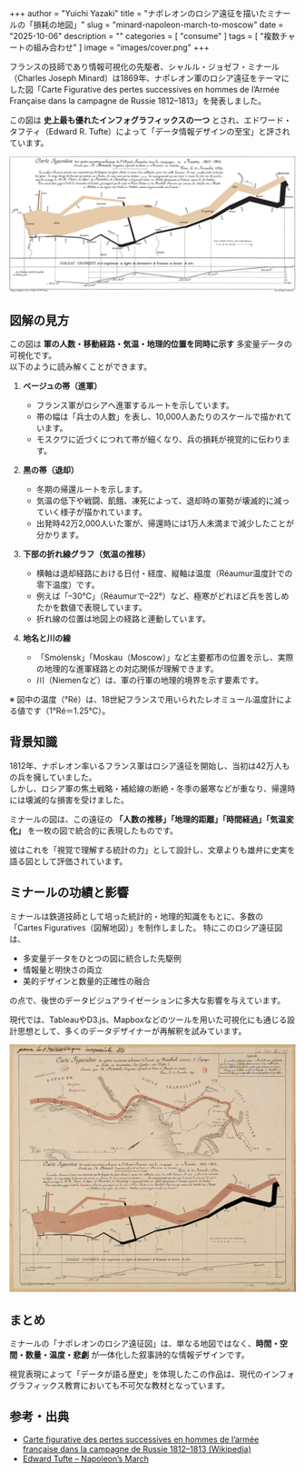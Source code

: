 +++
author = "Yuichi Yazaki"
title = "ナポレオンのロシア遠征を描いたミナールの「損耗の地図」"
slug = "minard-napoleon-march-to-moscow"
date = "2025-10-06"
description = ""
categories = [
    "consume"
]
tags = [
    "複数チャートの組み合わせ"
]
image = "images/cover.png"
+++

フランスの技師であり情報可視化の先駆者、シャルル・ジョゼフ・ミナール（Charles Joseph Minard）は1869年、ナポレオン軍のロシア遠征をテーマにした図「Carte Figurative des pertes successives en hommes de l’Armée Française dans la campagne de Russie 1812–1813」を発表しました。

この図は **史上最も優れたインフォグラフィックスの一つ** とされ、エドワード・タフティ（Edward R. Tufte）によって「データ情報デザインの至宝」と評されています。


<!--more-->

![](images/mainvisual.png)

## 図解の見方

この図は **軍の人数・移動経路・気温・地理的位置を同時に示す** 多変量データの可視化です。  
以下のように読み解くことができます。

1. **ベージュの帯（進軍）**  
   - フランス軍がロシアへ進軍するルートを示しています。  
   - 帯の幅は「兵士の人数」を表し、10,000人あたりのスケールで描かれています。
   - モスクワに近づくにつれて帯が細くなり、兵の損耗が視覚的に伝わります。

2. **黒の帯（退却）**  
   - 冬期の帰還ルートを示します。
   - 気温の低下や戦闘、飢餓、凍死によって、退却時の軍勢が壊滅的に減っていく様子が描かれています。
   - 出発時42万2,000人いた軍が、帰還時には1万人未満まで減少したことが分かります。

3. **下部の折れ線グラフ（気温の推移）**  
   - 横軸は退却経路における日付・経度、縦軸は温度（Réaumur温度計での零下温度）です。
   - 例えば「–30°C」（Réaumurで–22°）など、極寒がどれほど兵を苦しめたかを数値で表現しています。
   - 折れ線の位置は地図上の経路と連動しています。

4. **地名と川の線**  
   - 「Smolensk」「Moskau（Moscow）」など主要都市の位置を示し、実際の地理的な進軍経路との対応関係が理解できます。
   - 川（Niemenなど）は、軍の行軍の地理的境界を示す要素です。

※ 図中の温度（°Ré）は、18世紀フランスで用いられたレオミュール温度計による値です（1°Ré＝1.25°C）。


## 背景知識

1812年、ナポレオン率いるフランス軍はロシア遠征を開始し、当初は42万人もの兵を擁していました。  
しかし、ロシア軍の焦土戦略・補給線の断絶・冬季の厳寒などが重なり、帰還時には壊滅的な損害を受けました。

ミナールの図は、この遠征の **「人数の推移」「地理的距離」「時間経過」「気温変化」** を一枚の図で統合的に表現したものです。

彼はこれを「視覚で理解する統計の力」として設計し、文章よりも雄弁に史実を語る図として評価されています。



## ミナールの功績と影響

ミナールは鉄道技師として培った統計的・地理的知識をもとに、多数の「Cartes Figuratives（図解地図）」を制作しました。
特にこのロシア遠征図は、

- 多変量データをひとつの図に統合した先駆例  
- 情報量と明快さの両立  
- 美的デザインと数量的正確性の融合  

の点で、後世のデータビジュアライゼーションに多大な影響を与えています。

現代では、TableauやD3.js、Mapboxなどのツールを用いた可視化にも通じる設計思想として、多くのデータデザイナーが再解釈を試みています。


![作品の全体像](images/mainvisual-full.png)


## まとめ

ミナールの「ナポレオンのロシア遠征図」は、単なる地図ではなく、**時間・空間・数量・温度・悲劇** が一体化した叙事詩的な情報デザインです。

視覚表現によって「データが語る歴史」を体現したこの作品は、現代のインフォグラフィックス教育においても不可欠な教材となっています。

## 参考・出典

- [Carte figurative des pertes successives en hommes de l’armée française dans la campagne de Russie 1812–1813 (Wikipedia)](https://en.wikipedia.org/wiki/Charles_Joseph_Minard#Napoleon's_Russian_campaign)
- [Edward Tufte – Napoleon’s March](https://www.edwardtufte.com/product/napoleons-march/)